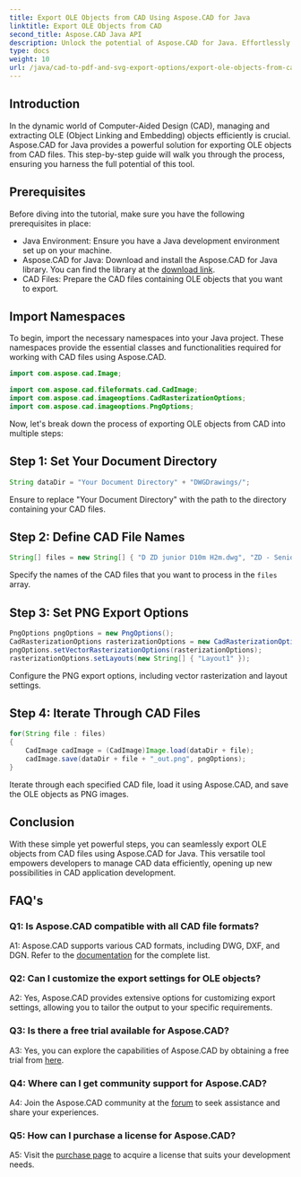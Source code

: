 ```yaml
---
title: Export OLE Objects from CAD Using Aspose.CAD for Java
linktitle: Export OLE Objects from CAD
second_title: Aspose.CAD Java API
description: Unlock the potential of Aspose.CAD for Java. Effortlessly export OLE objects from CAD files. Download now for seamless CAD data management.
type: docs
weight: 10
url: /java/cad-to-pdf-and-svg-export-options/export-ole-objects-from-cad/
---
```

## Introduction

In the dynamic world of Computer-Aided Design (CAD), managing and extracting OLE (Object Linking and Embedding) objects efficiently is crucial. Aspose.CAD for Java provides a powerful solution for exporting OLE objects from CAD files. This step-by-step guide will walk you through the process, ensuring you harness the full potential of this tool.

## Prerequisites

Before diving into the tutorial, make sure you have the following prerequisites in place:

- Java Environment: Ensure you have a Java development environment set up on your machine.
- Aspose.CAD for Java: Download and install the Aspose.CAD for Java library. You can find the library at the [download link](https://releases.aspose.com/cad/java/).
- CAD Files: Prepare the CAD files containing OLE objects that you want to export.

## Import Namespaces

To begin, import the necessary namespaces into your Java project. These namespaces provide the essential classes and functionalities required for working with CAD files using Aspose.CAD.

```java
import com.aspose.cad.Image;

import com.aspose.cad.fileformats.cad.CadImage;
import com.aspose.cad.imageoptions.CadRasterizationOptions;
import com.aspose.cad.imageoptions.PngOptions;
```

Now, let's break down the process of exporting OLE objects from CAD into multiple steps:

## Step 1: Set Your Document Directory

```java
String dataDir = "Your Document Directory" + "DWGDrawings/";
```

Ensure to replace "Your Document Directory" with the path to the directory containing your CAD files.

## Step 2: Define CAD File Names

```java
String[] files = new String[] { "D ZD junior D10m H2m.dwg", "ZD - Senior D6m H2m45.dwg" };
```

Specify the names of the CAD files that you want to process in the `files` array.

## Step 3: Set PNG Export Options

```java
PngOptions pngOptions = new PngOptions();
CadRasterizationOptions rasterizationOptions = new CadRasterizationOptions();
pngOptions.setVectorRasterizationOptions(rasterizationOptions);
rasterizationOptions.setLayouts(new String[] { "Layout1" });
```

Configure the PNG export options, including vector rasterization and layout settings.

## Step 4: Iterate Through CAD Files

```java
for(String file : files)
{
    CadImage cadImage = (CadImage)Image.load(dataDir + file);
    cadImage.save(dataDir + file + "_out.png", pngOptions);
}
```

Iterate through each specified CAD file, load it using Aspose.CAD, and save the OLE objects as PNG images.

## Conclusion

With these simple yet powerful steps, you can seamlessly export OLE objects from CAD files using Aspose.CAD for Java. This versatile tool empowers developers to manage CAD data efficiently, opening up new possibilities in CAD application development.

## FAQ's

### Q1: Is Aspose.CAD compatible with all CAD file formats?

A1: Aspose.CAD supports various CAD formats, including DWG, DXF, and DGN. Refer to the [documentation](https://reference.aspose.com/cad/java/) for the complete list.

### Q2: Can I customize the export settings for OLE objects?

A2: Yes, Aspose.CAD provides extensive options for customizing export settings, allowing you to tailor the output to your specific requirements.

### Q3: Is there a free trial available for Aspose.CAD?

A3: Yes, you can explore the capabilities of Aspose.CAD by obtaining a free trial from [here](https://releases.aspose.com/).

### Q4: Where can I get community support for Aspose.CAD?

A4: Join the Aspose.CAD community at the [forum](https://forum.aspose.com/c/cad/19) to seek assistance and share your experiences.

### Q5: How can I purchase a license for Aspose.CAD?

A5: Visit the [purchase page](https://purchase.aspose.com/buy) to acquire a license that suits your development needs.
